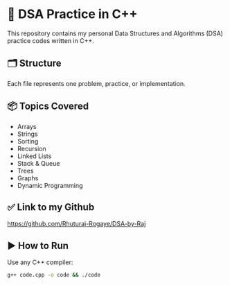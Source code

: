 # 🧠 DSA Practice in C++

This repository contains my personal Data Structures and Algorithms (DSA) practice codes written in C++.

## 🗂 Structure

Each file represents one problem, practice, or implementation.

## 📦 Topics Covered
- Arrays
- Strings
- Sorting
- Recursion
- Linked Lists
- Stack & Queue
- Trees
- Graphs
- Dynamic Programming
  
## ✅ Link to my Github

https://github.com/Rhuturaj-Rogaye/DSA-by-Raj

## ▶ How to Run
Use any C++ compiler:
```bash
g++ code.cpp -o code && ./code



